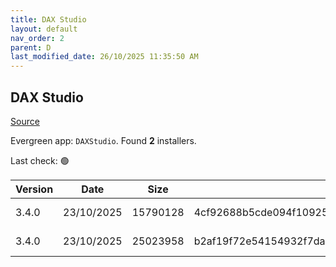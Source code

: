 ```yaml
---
title: DAX Studio
layout: default
nav_order: 2
parent: D
last_modified_date: 26/10/2025 11:35:50 AM
---
```


## DAX Studio

[Source](https://github.com/DaxStudio/DaxStudio)

Evergreen app: `DAXStudio`. Found **2** installers.

Last check: 🟢

| Version | Date       | Size     | Sha256                                                           | Architecture | InstallerType | Type | URI                                                                                                                                                                                          |
| ------- | ---------- | -------- | ---------------------------------------------------------------- | ------------ | ------------- | ---- | -------------------------------------------------------------------------------------------------------------------------------------------------------------------------------------------- |
| 3.4.0   | 23/10/2025 | 15790128 | 4cf92688b5cde094f10925bae02670578cce7e601b0f5ae3fddd81dfa259fb50 | x86          | Default       | exe  | [https://github.com/DaxStudio/DaxStudio/releases/download/v3.4.0/DaxStudio_3_4_0_setup.exe](https://github.com/DaxStudio/DaxStudio/releases/download/v3.4.0/DaxStudio_3_4_0_setup.exe)       |
| 3.4.0   | 23/10/2025 | 25023958 | b2af19f72e54154932f7da17dc69a3aa799359412880c3b998457ba05c28c790 | x86          | Portable      | zip  | [https://github.com/DaxStudio/DaxStudio/releases/download/v3.4.0/DaxStudio_3_4_0_portable.zip](https://github.com/DaxStudio/DaxStudio/releases/download/v3.4.0/DaxStudio_3_4_0_portable.zip) |
